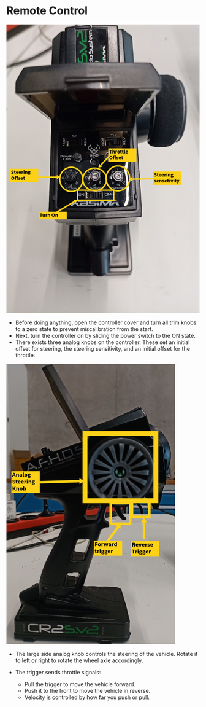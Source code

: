 # Remote Control

![joystick.png](../images/hardware_documentation//joystick.png)

- Before doing anything, open the controller cover and turn all trim knobs to a zero state to prevent miscalibration from the start.
- Next, turn the controller on by sliding the power switch to the ON state.
- There exists three analog knobs on the controller. These set an initial offset for steering, the steering sensitivity, and an initial offset for the throttle.

![joystick_side.png](../images/hardware_documentation/joystick_side.png)

- The large side analog knob controls the steering of the vehicle. Rotate it to left or right to rotate the wheel axle accordingly.
    
    
- The trigger sends throttle signals:
    - Pull the trigger to move the vehicle forward.
    - Push it to the front to move the vehicle in reverse.
    - Velocity is controlled by how far you push or pull.